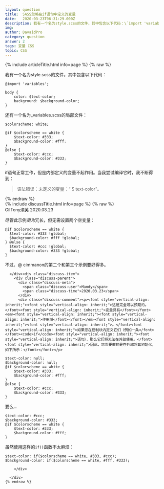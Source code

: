 ```yaml
---
layout: question
title:  SASS忽略在if语句中定义的变量
date:   2020-03-23T06:31:29.000Z
description: 我有一个名为style.scss的文件，其中包含以下代码：\`import 'variables';body {    color  $text-...
img: 
author: DavaidPro
category: question
answer: 2
tags: 变量 CSS
topic: CSS
---
```

<div class="article-root">
  <div class="article">
    {% include articleTitle.html info=page %}
    {% raw %}
    <div class="article-content"><p><font style="vertical-align: inherit;"><font style="vertical-align: inherit;">我有一个名为style.scss的文件，其中包含以下代码：</font></font></p>

<pre><code>@import 'variables';<font></font>
<font></font>
body {<font></font>
    color: $text-color;<font></font>
    background: $background-color;<font></font>
}<font></font>
</code></pre>

<p><font style="vertical-align: inherit;"><font style="vertical-align: inherit;">还有一个名为_variables.scss的局部文件：</font></font></p>

<pre><code>$colorscheme: white;<font></font>
<font></font>
@if $colorscheme == white {<font></font>
    $text-color: #333;<font></font>
    $background-color: #fff;<font></font>
}<font></font>
@else {<font></font>
    $text-color: #ccc;<font></font>
    $background-color: #333;<font></font>
}<font></font>
</code></pre>

<p><font style="vertical-align: inherit;"><font style="vertical-align: inherit;">if语句正常工作，但是内部定义的变量不起作用。</font><font style="vertical-align: inherit;">当我尝试编译它时，我不断得到：</font></font></p>

<blockquote>
  <p><font style="vertical-align: inherit;"><font style="vertical-align: inherit;">语法错误：未定义的变量：“ $ text-color”。</font></font></p>
</blockquote></div>
    {% endraw %}
  </div>

  <div class="discuss-wrapper">
    {% include discussTitle.html info=page %}
    {% raw %}
    <div class="discuss-item">
        <div class="discuss-parent">
          <div class="discuss-meta">
            <span class="discuss-user">GilTony泡芙</span>
            <span class="discuss-time">2020.03.23</span>
          </div>
          <div class="discuss-comment"><p><font style="vertical-align: inherit;"><font style="vertical-align: inherit;">尽管此示例</font></font><em><font style="vertical-align: inherit;"><font style="vertical-align: inherit;">更为</font></font></em><font style="vertical-align: inherit;"><font style="vertical-align: inherit;">冗长，但无需设置两个空变量：</font></font></p>

<pre><code>@if $colorscheme == white {<font></font>
  $text-color: #333 !global;<font></font>
  $background-color: #fff !global;<font></font>
} @else {<font></font>
  $text-color: #ccc !global;<font></font>
  $background-color: #333 !global;<font></font>
}<font></font>
</code></pre>

<p><font style="vertical-align: inherit;"><font style="vertical-align: inherit;">不过，@ cimmanon的第二个和第三个示例要好得多。</font></font></p></div>
        </div>
        
      </div><div class="discuss-item">
        <div class="discuss-parent">
          <div class="discuss-meta">
            <span class="discuss-user">Mandy</span>
            <span class="discuss-time">2020.03.23</span>
          </div>
          <div class="discuss-comment"><p><font style="vertical-align: inherit;"><font style="vertical-align: inherit;">这是完全可以预期的。</font><font style="vertical-align: inherit;">变量具有</font></font><em><font style="vertical-align: inherit;"><font style="vertical-align: inherit;">作用域</font></font></em><font style="vertical-align: inherit;"><font style="vertical-align: inherit;">。</font><font style="vertical-align: inherit;">如果您在控制块内定义它们（例如一条</font></font><code>if</code><font style="vertical-align: inherit;"><font style="vertical-align: inherit;">语句），那么它们将无法在外部使用。</font><font style="vertical-align: inherit;">因此，您需要做的是在外部将其初始化，如下所示：</font></font></p>

<pre><code>$text-color: null;<font></font>
$background-color: null;<font></font>
@if $colorscheme == white {<font></font>
    $text-color: #333;<font></font>
    $background-color: #fff;<font></font>
}<font></font>
@else {<font></font>
    $text-color: #ccc;<font></font>
    $background-color: #333;<font></font>
}<font></font>
</code></pre>

<p><font style="vertical-align: inherit;"><font style="vertical-align: inherit;">要么...</font></font></p>

<pre><code>$text-color: #ccc;<font></font>
$background-color: #333;<font></font>
@if $colorscheme == white {<font></font>
    $text-color: #333;<font></font>
    $background-color: #fff;<font></font>
}<font></font>
</code></pre>

<p><font style="vertical-align: inherit;"><font style="vertical-align: inherit;">虽然使用这样的</font></font><code>if()</code><font style="vertical-align: inherit;"><font style="vertical-align: inherit;">函数</font><font style="vertical-align: inherit;">不太麻烦</font><font style="vertical-align: inherit;">：</font></font></p>

<pre><code>$text-color: if($colorscheme == white, #333, #ccc);<font></font>
$background-color: if($colorscheme == white, #fff, #333);<font></font>
</code></pre></div>
        </div>
        
      </div>
    {% endraw %}
  </div>
<div>
